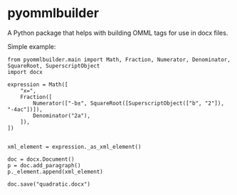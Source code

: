 # pyommlbuilder
A Python package that helps with building OMML tags for use in docx files.

Simple example:

    from pyommlbuilder.main import Math, Fraction, Numerator, Denominator, SquareRoot, SuperscriptObject
    import docx

    expression = Math([
        "x=",
        Fraction([
            Numerator(["-b±", SquareRoot([SuperscriptObject(["b", "2"]), "-4ac"])]), 
            Denominator("2a"),
        ]),
    ])


    xml_element = expression._as_xml_element()

    doc = docx.Document()
    p = doc.add_paragraph()
    p._element.append(xml_element)

    doc.save("quadratic.docx")